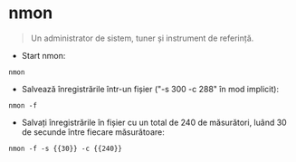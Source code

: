 # nmon

> Un administrator de sistem, tuner și instrument de referință.

- Start nmon:

`nmon`

- Salvează înregistrările într-un fișier ("-s 300 -c 288" în mod implicit):

`nmon -f`

- Salvați înregistrările în fișier cu un total de 240 de măsurători, luând 30 de secunde între fiecare măsurătoare:

`nmon -f -s {{30}} -c {{240}}`
